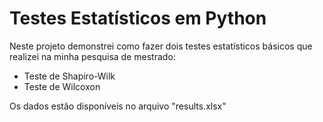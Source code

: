 # Testes Estatísticos em Python 
Neste projeto demonstrei como fazer dois testes estatísticos básicos que realizei na minha pesquisa de mestrado:
- Teste de Shapiro-Wilk
- Teste de Wilcoxon

Os dados estão disponíveis no arquivo "results.xlsx"

